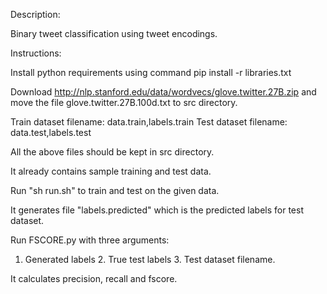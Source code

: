 Description:

Binary tweet classification using tweet encodings.

Instructions:

Install python requirements using command pip install -r libraries.txt

Download http://nlp.stanford.edu/data/wordvecs/glove.twitter.27B.zip and move the file glove.twitter.27B.100d.txt to src directory.

Train dataset filename: data.train,labels.train
Test dataset filename: data.test,labels.test

All the above files should be kept in src directory.

It already contains sample training and test data. 

Run "sh run.sh" to train and test on the given data. 

It generates file "labels.predicted" which is the predicted labels for test dataset. 

Run FSCORE.py with three arguments:
1. Generated labels 2. True test labels 3. Test dataset filename. 

It calculates precision, recall and fscore.
